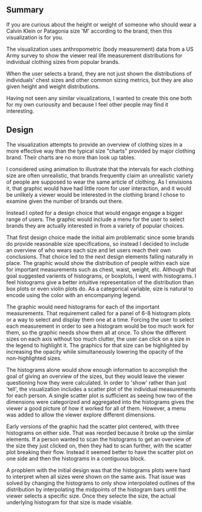 ## Summary

If you are curious about the height or weight of someone who should wear a Calvin Klein or Patagonia size 'M' according to the brand, then this visualization is for you.

The visualization uses anthropometric (body measurement) data from a US Army survey to show the viewer real life measurement distributions for individual clothing sizes from popular brands.

When the user selects a brand, they are not just shown the distributions of individuals' chest sizes and other common sizing metrics, but they are also given height and weight distributions.

 Having not seen any similar visualizations, I wanted to create this one both for my own curiousity and because I feel other people may find it interesting.

 ## Design

 The visualization attempts to provide an overview of clothing sizes in a more effective way than the typical size "charts" provided by major clothing brand. Their charts are no more than look up tables.

I considered using animation to illustrate that the intervals for each clothing size are often unrealistic, that brands frequently claim an unrealistic variety of people are supposed to wear the same article of clothing. As I envisions it, that graphic would have had little room for user interaction, and it would be unlikely a viewer would be interested in the clothing brand I chose to examine given the number of brands out there.  

Instead I opted for a design choice that would engage engage a bigger range of users. The graphic would include a menu for the user to select brands they are actually interested in from a variety of popular choices.

That first design choice made the initial aim problematic since some brands do provide reasonable size specifications, so instead I decided to include an overview of who wears each size and let users reach their own conclusions. That choice led to the next design elements falling naturally in place. The graphic would show the distribution of people within each size for important measurements such as chest, waist, weight, etc. Although that goal suggested varients of histograms, or boxplots, I went with histograms. I feel histograms give a better intuitive representation of the distribution than box plots or even violin plots do. As a categorical variable, size is natural to encode using the color with an encompanying legend.

The graphic would need histograms for each of the important measurements. That requirement called for a panel of 6-8 histogram plots or a way to select and display them one at a time. Forcing the user to select each measurement in order to see a histogram would be too much work for them, so the graphic needs show them all at once. To show the different sizes on each axis without too much clutter, the user can click on a size in the legend to highlight it. The graphics for that size can be highlighted by increasing the opacity while simultaneously lowering the opacity of the non-highlighted sizes.

The histograms alone would show enough information to accomplish the goal of giving an overview of the sizes, but they would leave the viewer questioning how they were calculated. In order to 'show' rather than just 'tell', the visualization includes a scatter plot of the individual measurements for each person. A single scatter plot is sufficient as seeing how two of the dimensions were categorized and aggregated into the histograms gives the viewer a good picture of how it worked for all of them. However, a menu was added to allow the viewer explore different dimensions.

Early versions of the graphic had the scatter plot centered, with three histograms on either side. That was reorded because it broke up the similar elements. If a person wanted to scan the histograms to get an overview of the size they just clicked on, then they had to scan further, with the scatter plot breaking their flow. Instead it seemed better to have the scatter plot on one side and then the histograms in a contiguous block.

A propblem with the initial design was that the histograms plots were hard to interpret when all sizes were shown on the same axis. That issue was solved by changing the histograms to only show interpolated outlines of the distribution by interpolating the midpoints of the histogram bars until the viewer selects a specific size. Once they selecte the size, the actual underlying histogram for that size is made visiable.
